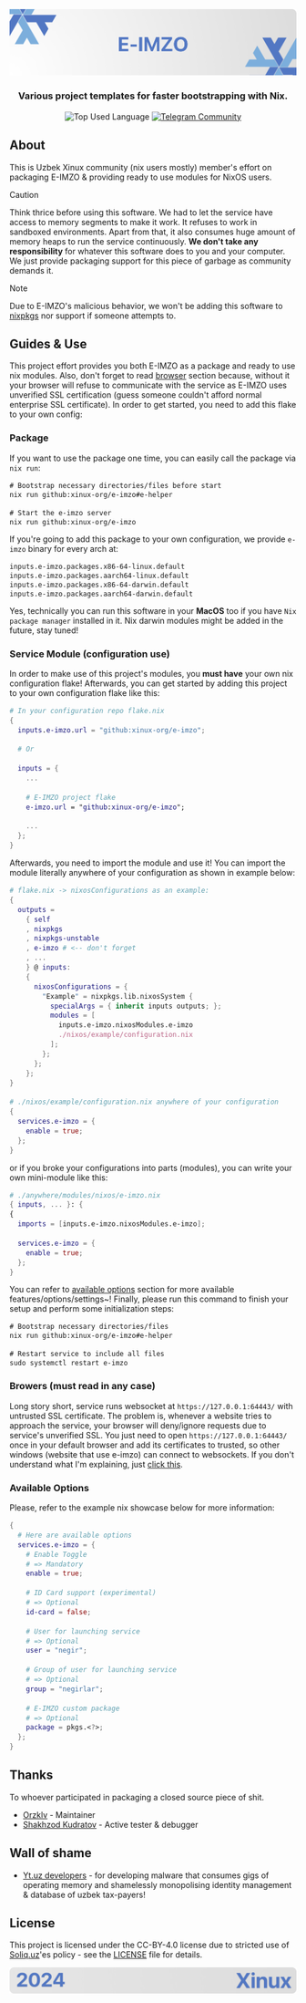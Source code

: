 <p align="center">
    <img src=".github/assets/header.png" alt="Xinux'es {E-IMZO}">
</p>

<p align="center">
    <h3 align="center">Various project templates for faster bootstrapping with Nix.</h3>
</p>

<p align="center">
    <img align="center" src="https://img.shields.io/github/languages/top/xinux-org/templates?style=flat&logo=nixos&logoColor=5277C3&labelColor=ffffff&color=ffffff" alt="Top Used Language">
    <a href="https://t.me/xinux"><img align="center" src="https://img.shields.io/badge/Chat-grey?style=flat&logo=telegram&logoColor=5277C3&labelColor=ffffff&color=ffffff" alt="Telegram Community"></a>
</p>

## About

This is Uzbek Xinux community (nix users mostly) member's effort on packaging E-IMZO & providing ready to use modules for NixOS users.

> [!CAUTION]
> Think thrice before using this software. We had to let the service have access to memory segments to make it work. It refuses to work in sandboxed environments. Apart from that, it also consumes huge amount of memory heaps to run the service continuously. **We don't take any responsibility** for whatever this software does to you and your computer. We just provide packaging support for this piece of garbage as community demands it.

> [!NOTE]
> Due to E-IMZO's malicious behavior, we won't be adding this software to [nixpkgs](https://github.com/NixOS/nixpkgs) nor support if someone attempts to.

## Guides & Use

This project effort provides you both E-IMZO as a package and ready to use nix modules. Also, don't forget to read [browser](#browers-must-read-in-any-case) section because, without it your browser will refuse to communicate with the service as E-IMZO uses unverified SSL certification (guess someone couldn't afford normal enterprise SSL certificate). In order to get started, you need to add this flake to your own config:

### Package

If you want to use the package one time, you can easily call the package via `nix run`:

```shell
# Bootstrap necessary directories/files before start
nix run github:xinux-org/e-imzo#e-helper

# Start the e-imzo server
nix run github:xinux-org/e-imzo
```

If you're going to add this package to your own configuration, we provide `e-imzo` binary for every arch at:

```
inputs.e-imzo.packages.x86-64-linux.default
inputs.e-imzo.packages.aarch64-linux.default
inputs.e-imzo.packages.x86-64-darwin.default
inputs.e-imzo.packages.aarch64-darwin.default
```

Yes, technically you can run this software in your **MacOS** too if you have `Nix package manager` installed in it. Nix darwin modules might be added in the future, stay tuned!

### Service Module (configuration use)

In order to make use of this project's modules, you **must have** your own nix configuration flake! Afterwards, you can get started by adding this project to your own configuration flake like this:

```nix
# In your configuration repo flake.nix
{
  inputs.e-imzo.url = "github:xinux-org/e-imzo";

  # Or

  inputs = {
    ...

    # E-IMZO project flake
    e-imzo.url = "github:xinux-org/e-imzo";

    ...
  };
}
```

Afterwards, you need to import the module and use it! You can import the module literally anywhere of your configuration as shown in example below:

```nix
# flake.nix -> nixosConfigurations as an example:
{
  outputs =
    { self
    , nixpkgs
    , nixpkgs-unstable
    , e-imzo # <-- don't forget
    , ...
    } @ inputs:
    {
      nixosConfigurations = {
        "Example" = nixpkgs.lib.nixosSystem {
          specialArgs = { inherit inputs outputs; };
          modules = [
            inputs.e-imzo.nixosModules.e-imzo
            ./nixos/example/configuration.nix
          ];
        };
      };
    };
}

# ./nixos/example/configuration.nix anywhere of your configuration
{
  services.e-imzo = {
    enable = true;
  };
}
```

or if you broke your configurations into parts (modules), you can write your own mini-module like this:

```nix
# ./anywhere/modules/nixos/e-imzo.nix
{ inputs, ... }: {
{
  imports = [inputs.e-imzo.nixosModules.e-imzo];

  services.e-imzo = {
    enable = true;
  };
}
```

You can refer to [available options](#available-options) section for more available features/options/settings~! Finally, please run this command to finish your setup and perform some initialization steps:

```shell
# Bootstrap necessary directories/files
nix run github:xinux-org/e-imzo#e-helper

# Restart service to include all files
sudo systemctl restart e-imzo
```

### Browers (must read in any case)

Long story short, service runs websocket at `https://127.0.0.1:64443/` with untrusted SSL certificate. The problem is, whenever a website tries to approach the service, your browser will deny/ignore requests due to service's unverified SSL. You just need to open `https://127.0.0.1:64443/` once in your default browser and add its certificates to trusted, so other windows (website that use e-imzo) can connect to websockets. If you don't understand what I'm explaining, just [click this](https://letmegooglethat.com/?q=trust+website+certificate+in+browser).

### Available Options

Please, refer to the example nix showcase below for more information:

```nix
{
  # Here are available options
  services.e-imzo = {
    # Enable Toggle
    # => Mandatory
    enable = true;

    # ID Card support (experimental)
    # => Optional
    id-card = false;

    # User for launching service
    # => Optional
    user = "negir";

    # Group of user for launching service
    # => Optional
    group = "negirlar";

    # E-IMZO custom package
    # => Optional
    package = pkgs.<?>;
  };
}
```

## Thanks

To whoever participated in packaging a closed source piece of shit.

- [Orzklv](https://github.com/orzklv) - Maintainer
- [Shakhzod Kudratov](https://github.com/shakhzodkudratov) - Active tester & debugger

## Wall of shame

- [Yt.uz developers](https://yt.uz) - for developing malware that consumes gigs of operating memory and shamelessly monopolising identity management & database of uzbek tax-payers!

## License

This project is licensed under the CC-BY-4.0 license due to stricted use of [Soliq.uz](https://soliq.uz)'es policy - see the [LICENSE](LICENSE) file for details.

<p align="center">
    <img src=".github/assets/footer.png" alt="Xinux'es {E-IMZO}">
</p>
